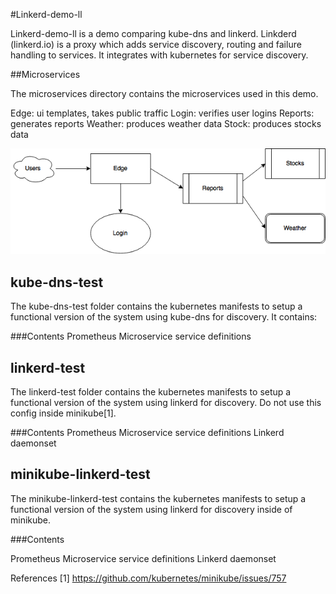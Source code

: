 #Linkerd-demo-ll

Linkerd-demo-ll is a demo comparing kube-dns and linkerd. Linkderd (linkerd.io) is a proxy which adds service discovery, routing and failure handling to services. It integrates with kubernetes for service discovery. 


##Microservices

The microservices directory contains the microservices used in this demo.

Edge: ui templates, takes public traffic
Login: verifies user logins
Reports: generates reports
Weather: produces weather data
Stock: produces stocks data


![ScreenShot](https://github.com/Sevii/linkerd-demo-ll/blob/master/Graph.png)



## kube-dns-test

The kube-dns-test folder contains the kubernetes manifests to setup a functional version of the system using kube-dns for discovery. It contains:

###Contents
Prometheus
Microservice service definitions

## linkerd-test

The linkerd-test folder contains the kubernetes manifests to setup a functional version of the system using linkerd for discovery. Do not use this config inside minikube[1].

###Contents
Prometheus
Microservice service definitions
Linkerd daemonset


## minikube-linkerd-test

The minikube-linkerd-test contains the kubernetes manifests to setup a functional version of the system using linkerd for discovery inside of minikube. 

###Contents

Prometheus
Microservice service definitions
Linkerd daemonset





References
[1] https://github.com/kubernetes/minikube/issues/757
